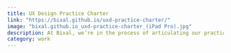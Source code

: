 ```yaml
---
title: UX Design Practice Charter
link: "https://bixal.github.io/uxd-practice-charter/"
image: "bixal.github.io_uxd-practice-charter_(iPad Pro).jpg"
description: At Bixal, we’re in the process of articulating our practices across the organization. This charter represents my and my team’s thinking of what we do and how we do it. I built the site in Webflow and migrated it to GitHub.
category: work
---
```

